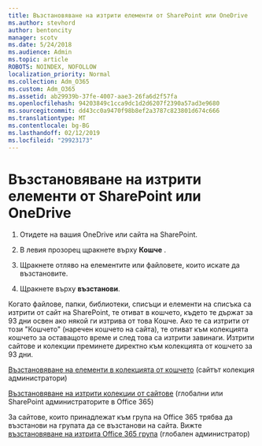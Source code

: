 ```yaml
---
title: Възстановяване на изтрити елементи от SharePoint или OneDrive
ms.author: stevhord
author: bentoncity
manager: scotv
ms.date: 5/24/2018
ms.audience: Admin
ms.topic: article
ROBOTS: NOINDEX, NOFOLLOW
localization_priority: Normal
ms.collection: Adm_O365
ms.custom: Adm_O365
ms.assetid: ab29939b-37fe-4007-aae3-26fa6d2f57fa
ms.openlocfilehash: 94203849c1cca9dc1d2d6207f2390a57ad3e9680
ms.sourcegitcommit: dd43cc0a9470f98b8ef2a3787c823801d674c666
ms.translationtype: MT
ms.contentlocale: bg-BG
ms.lasthandoff: 02/12/2019
ms.locfileid: "29923173"
---
```

# <a name="restore-deleted-items-from-sharepoint-or-onedrive"></a>Възстановяване на изтрити елементи от SharePoint или OneDrive

1. Отидете на вашия OneDrive или сайта на SharePoint.
    
2. В левия прозорец щракнете върху **Кошче** . 
    
3. Щракнете отляво на елементите или файловете, които искате да възстановите.
    
4. Щракнете върху **възстанови**. 
    
Когато файлове, папки, библиотеки, списъци и елементи на списъка са изтрити от сайт на SharePoint, те отиват в кошчето, където те държат за 93 дни освен ако някой ги изтрива от това Кошче. Ако те са изтрити от този "Кошчето" (наречен кошчето на сайта), те отиват към колекцията кошчето за оставащото време и след това са изтрити завинаги. Изтрити сайтове и колекции преминете директно към колекцията от кошчето за 93 дни.
  
[Възстановяване на елементи в колекцията от кошчето](https://go.microsoft.com/fwlink/?linkid=867800) (сайтът колекция администратори) 
  
[Възстановяване на изтрити колекции от сайтове](https://go.microsoft.com/fwlink/?linkid=867660) (глобални или SharePoint администраторите в Office 365) 
  
За сайтове, които принадлежат към група на Office 365 трябва да възстанови на групата да се възстанови на сайта. Вижте [възстановяване на изтрита Office 365 група](https://go.microsoft.com/fwlink/?linkid=867802) (глобален администратор) 
  

